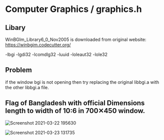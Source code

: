 # Computer Graphics / graphics.h
##  Libary
  WinBGIm_Library6_0_Nov2005 is downloaded from original website:
  https://winbgim.codecutter.org/
  
  -lbgi -lgdi32 -lcomdlg32 -luuid -loleaut32 -lole32
  
## Problem
  if the window bgi is not opening then try replacing the original libbgi.a with the other libbgi.a file.
## Flag of Bangladesh with official Dimensions length to width of 10:6 in 700✕450 window.

![Screenshot 2021-03-22 195630](https://user-images.githubusercontent.com/71658024/112108509-7c54dd80-8bda-11eb-9ee6-97ee32e4f31c.jpg)

![Screenshot 2021-03-23 131735](https://user-images.githubusercontent.com/71658024/112108485-73640c00-8bda-11eb-8260-093414330c46.jpg)
